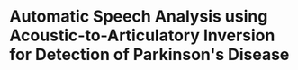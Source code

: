 # Automatic Speech Analysis using Acoustic-to-Articulatory Inversion for Detection of Parkinson's Disease
